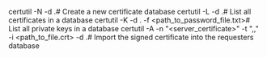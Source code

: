 certutil -N -d .# Create a new certificate database
certutil -L -d .# List all certificates in a database
certutil -K -d . -f <path_to_password_file.txt># List all private keys in a database
certutil -A -n "<server_certificate>" -t ",," -i <path_to_file.crt> -d .# Import the signed certificate into the requesters database
